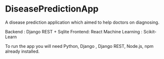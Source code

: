# DiseasePredictionApp

A disease prediction application which aimed to help doctors on diagnosing.

Backend : Django REST + Sqlite 
Frontend: React
Machine Learning : Scikit-Learn 

To run the app you will need Python, Django , Django REST, Node.js, npm already installed.
